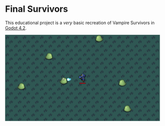 # Final Survivors

This educational project is a *very* basic recreation of Vampire Survivors in [Godot 4.2](https://godotengine.org/).

![Screenshot](/screenshot.png?raw=true)